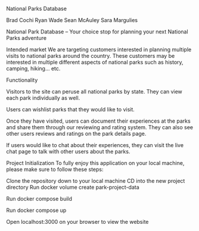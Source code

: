 National Parks Database

Brad Cochi
Ryan Wade
Sean McAuley
Sara Margulies

National Park Database – Your choice stop for planning your next National Parks adventure


Intended market
We are targeting customers interested in planning multiple visits to national parks around the country. These customers may be interested in multiple different aspects of national parks such as history, camping, hiking... etc.

Functionality

Visitors to the site can peruse all national parks by state. They can view each park individually as well.

Users can wishlist parks that they would like to visit.

Once they have visited, users can document their experiences at the parks and share them through our reviewing and rating system. They can also see other users reviews and ratings on the park details page.

If users would like to chat about their experiences, they can visit the live chat page to talk with other users about the parks.


Project Initialization
To fully enjoy this application on your local machine, please make sure to follow these steps:

Clone the repository down to your local machine
CD into the new project directory
Run docker volume create park-project-data

Run docker compose build

Run docker compose up

Open localhost:3000 on your browser to view the website